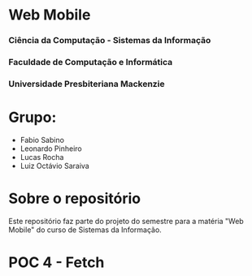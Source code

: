 # Web Mobile

### Ciência da Computação - Sistemas da Informação
### Faculdade de Computação e Informática
### Universidade Presbiteriana Mackenzie

# Grupo:
* Fabio Sabino
* Leonardo Pinheiro
* Lucas Rocha
* Luiz Octávio Saraiva

# Sobre o repositório

Este repositório faz parte do projeto do semestre para a matéria "Web Mobile" do curso de Sistemas da Informação.

# POC 4 - Fetch
